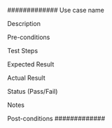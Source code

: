 ############# 
Use case name

Description

Pre-conditions

Test Steps

Expected Result

Actual Result

Status (Pass/Fail)

Notes

Post-conditions
#############
